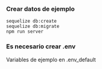 ### Crear datos de ejemplo

```
sequelize db:create
sequelize db:migrate
npm run server
```

### Es necesario crear .env
Variables de ejemplo en .env_default
